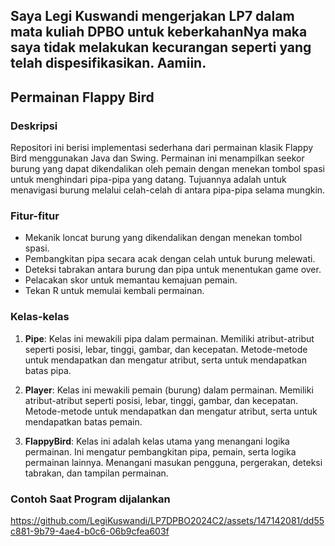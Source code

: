 ## Saya Legi Kuswandi mengerjakan LP7 dalam mata kuliah DPBO untuk keberkahanNya maka saya tidak melakukan kecurangan seperti yang telah dispesifikasikan. Aamiin.


## Permainan Flappy Bird

### Deskripsi
Repositori ini berisi implementasi sederhana dari permainan klasik Flappy Bird menggunakan Java dan Swing. Permainan ini menampilkan seekor burung yang dapat dikendalikan oleh pemain dengan menekan tombol spasi untuk menghindari pipa-pipa yang datang. Tujuannya adalah untuk menavigasi burung melalui celah-celah di antara pipa-pipa selama mungkin.

### Fitur-fitur
- Mekanik loncat burung yang dikendalikan dengan menekan tombol spasi.
- Pembangkitan pipa secara acak dengan celah untuk burung melewati.
- Deteksi tabrakan antara burung dan pipa untuk menentukan game over.
- Pelacakan skor untuk memantau kemajuan pemain.
- Tekan R untuk memulai kembali permainan.

### Kelas-kelas
1. **Pipe**: Kelas ini mewakili pipa dalam permainan. Memiliki atribut-atribut seperti posisi, lebar, tinggi, gambar, dan kecepatan. Metode-metode untuk mendapatkan dan mengatur atribut, serta untuk mendapatkan batas pipa.
   
2. **Player**: Kelas ini mewakili pemain (burung) dalam permainan. Memiliki atribut-atribut seperti posisi, lebar, tinggi, gambar, dan kecepatan. Metode-metode untuk mendapatkan dan mengatur atribut, serta untuk mendapatkan batas pemain.

3. **FlappyBird**: Kelas ini adalah kelas utama yang menangani logika permainan. Ini mengatur pembangkitan pipa, pemain, serta logika permainan lainnya. Menangani masukan pengguna, pergerakan, deteksi tabrakan, dan tampilan permainan.

### Contoh Saat Program dijalankan
https://github.com/LegiKuswandi/LP7DPBO2024C2/assets/147142081/dd55c881-9b79-4ae4-b0c6-06b9cfea603f




